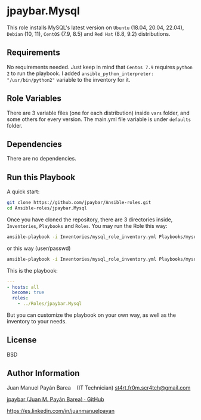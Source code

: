jpaybar.Mysql
=========

This role installs MySQL's latest version on `Ubuntu` (18.04, 20.04, 22.04), `Debian` (10, 11), `CentOS` (7.9, 8.5) and `Red Hat` (8.8, 9.2) distributions.

Requirements
------------

No requirements needed. Just keep in mind that `Centos 7.9` requires `python 2` to run the playbook. I added `ansible_python_interpreter: "/usr/bin/python2"` variable to the inventory for it.

Role Variables
--------------

There are 3 variable files (one for each distribution) inside `vars` folder, and some others for every version. The main.yml file variable is under `defaults` folder.

Dependencies
------------

There are no dependencies.

Run this Playbook
----------------

A quick start:

```bash
git clone https://github.com/jpaybar/Ansible-roles.git
cd Ansible-roles/jpaybar.Mysql
```

Once you have cloned the repository, there are 3 directories inside, `Inventories`, `Playbooks` and `Roles`. You may run the Role this way:

```bash
ansible-playbook -i Inventories/mysql_role_inventory.yml Playbooks/mysql_role_playbook.yml 
```

or this way (user/passwd)

```bash
ansible-playbook -i Inventories/mysql_role_inventory.yml Playbooks/mysql_role_playbook.yml -u user -k password
```

This is the playbook:

```yaml
---
- hosts: all
  become: true
  roles:
    - ../Roles/jpaybar.Mysql
```

But you can customize the playbook on your own way, as well as the inventory to your needs.

License
-------

BSD

Author Information
------------------

Juan Manuel Payán Barea    (IT Technician) [st4rt.fr0m.scr4tch@gmail.com](mailto:st4rt.fr0m.scr4tch@gmail.com)

[jpaybar (Juan M. Payán Barea) · GitHub](https://github.com/jpaybar)

https://es.linkedin.com/in/juanmanuelpayan

